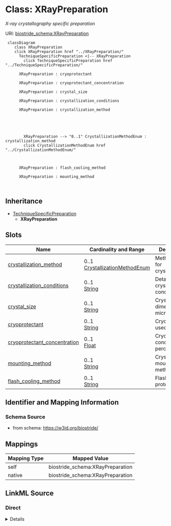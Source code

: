 

# Class: XRayPreparation 


_X-ray crystallography specific preparation_





URI: [biostride_schema:XRayPreparation](https://w3id.org/biostride/schema/XRayPreparation)





```mermaid
 classDiagram
    class XRayPreparation
    click XRayPreparation href "../XRayPreparation/"
      TechniqueSpecificPreparation <|-- XRayPreparation
        click TechniqueSpecificPreparation href "../TechniqueSpecificPreparation/"
      
      XRayPreparation : cryoprotectant
        
      XRayPreparation : cryoprotectant_concentration
        
      XRayPreparation : crystal_size
        
      XRayPreparation : crystallization_conditions
        
      XRayPreparation : crystallization_method
        
          
    
        
        
        XRayPreparation --> "0..1" CrystallizationMethodEnum : crystallization_method
        click CrystallizationMethodEnum href "../CrystallizationMethodEnum/"
    

        
      XRayPreparation : flash_cooling_method
        
      XRayPreparation : mounting_method
        
      
```





## Inheritance
* [TechniqueSpecificPreparation](TechniqueSpecificPreparation.md)
    * **XRayPreparation**



## Slots

| Name | Cardinality and Range | Description | Inheritance |
| ---  | --- | --- | --- |
| [crystallization_method](crystallization_method.md) | 0..1 <br/> [CrystallizationMethodEnum](CrystallizationMethodEnum.md) | Method used for crystallization | direct |
| [crystallization_conditions](crystallization_conditions.md) | 0..1 <br/> [String](String.md) | Detailed crystallization conditions | direct |
| [crystal_size](crystal_size.md) | 0..1 <br/> [String](String.md) | Crystal dimensions in micrometers | direct |
| [cryoprotectant](cryoprotectant.md) | 0..1 <br/> [String](String.md) | Cryoprotectant used | direct |
| [cryoprotectant_concentration](cryoprotectant_concentration.md) | 0..1 <br/> [Float](Float.md) | Cryoprotectant concentration percentage | direct |
| [mounting_method](mounting_method.md) | 0..1 <br/> [String](String.md) | Crystal mounting method | direct |
| [flash_cooling_method](flash_cooling_method.md) | 0..1 <br/> [String](String.md) | Flash cooling protocol | direct |










## Identifier and Mapping Information






### Schema Source


* from schema: https://w3id.org/biostride/




## Mappings

| Mapping Type | Mapped Value |
| ---  | ---  |
| self | biostride_schema:XRayPreparation |
| native | biostride_schema:XRayPreparation |






## LinkML Source

<!-- TODO: investigate https://stackoverflow.com/questions/37606292/how-to-create-tabbed-code-blocks-in-mkdocs-or-sphinx -->

### Direct

<details>
```yaml
name: XRayPreparation
description: X-ray crystallography specific preparation
from_schema: https://w3id.org/biostride/
is_a: TechniqueSpecificPreparation
attributes:
  crystallization_method:
    name: crystallization_method
    description: Method used for crystallization
    from_schema: https://w3id.org/biostride/
    rank: 1000
    domain_of:
    - XRayPreparation
    range: CrystallizationMethodEnum
  crystallization_conditions:
    name: crystallization_conditions
    description: Detailed crystallization conditions
    from_schema: https://w3id.org/biostride/
    rank: 1000
    domain_of:
    - XRayPreparation
  crystal_size:
    name: crystal_size
    description: Crystal dimensions in micrometers
    from_schema: https://w3id.org/biostride/
    rank: 1000
    domain_of:
    - XRayPreparation
  cryoprotectant:
    name: cryoprotectant
    description: Cryoprotectant used
    from_schema: https://w3id.org/biostride/
    rank: 1000
    domain_of:
    - XRayPreparation
    range: string
  cryoprotectant_concentration:
    name: cryoprotectant_concentration
    description: Cryoprotectant concentration percentage
    from_schema: https://w3id.org/biostride/
    rank: 1000
    domain_of:
    - XRayPreparation
    range: float
  mounting_method:
    name: mounting_method
    description: Crystal mounting method
    from_schema: https://w3id.org/biostride/
    rank: 1000
    domain_of:
    - XRayPreparation
  flash_cooling_method:
    name: flash_cooling_method
    description: Flash cooling protocol
    from_schema: https://w3id.org/biostride/
    rank: 1000
    domain_of:
    - XRayPreparation

```
</details>

### Induced

<details>
```yaml
name: XRayPreparation
description: X-ray crystallography specific preparation
from_schema: https://w3id.org/biostride/
is_a: TechniqueSpecificPreparation
attributes:
  crystallization_method:
    name: crystallization_method
    description: Method used for crystallization
    from_schema: https://w3id.org/biostride/
    rank: 1000
    alias: crystallization_method
    owner: XRayPreparation
    domain_of:
    - XRayPreparation
    range: CrystallizationMethodEnum
  crystallization_conditions:
    name: crystallization_conditions
    description: Detailed crystallization conditions
    from_schema: https://w3id.org/biostride/
    rank: 1000
    alias: crystallization_conditions
    owner: XRayPreparation
    domain_of:
    - XRayPreparation
    range: string
  crystal_size:
    name: crystal_size
    description: Crystal dimensions in micrometers
    from_schema: https://w3id.org/biostride/
    rank: 1000
    alias: crystal_size
    owner: XRayPreparation
    domain_of:
    - XRayPreparation
    range: string
  cryoprotectant:
    name: cryoprotectant
    description: Cryoprotectant used
    from_schema: https://w3id.org/biostride/
    rank: 1000
    alias: cryoprotectant
    owner: XRayPreparation
    domain_of:
    - XRayPreparation
    range: string
  cryoprotectant_concentration:
    name: cryoprotectant_concentration
    description: Cryoprotectant concentration percentage
    from_schema: https://w3id.org/biostride/
    rank: 1000
    alias: cryoprotectant_concentration
    owner: XRayPreparation
    domain_of:
    - XRayPreparation
    range: float
  mounting_method:
    name: mounting_method
    description: Crystal mounting method
    from_schema: https://w3id.org/biostride/
    rank: 1000
    alias: mounting_method
    owner: XRayPreparation
    domain_of:
    - XRayPreparation
    range: string
  flash_cooling_method:
    name: flash_cooling_method
    description: Flash cooling protocol
    from_schema: https://w3id.org/biostride/
    rank: 1000
    alias: flash_cooling_method
    owner: XRayPreparation
    domain_of:
    - XRayPreparation
    range: string

```
</details>